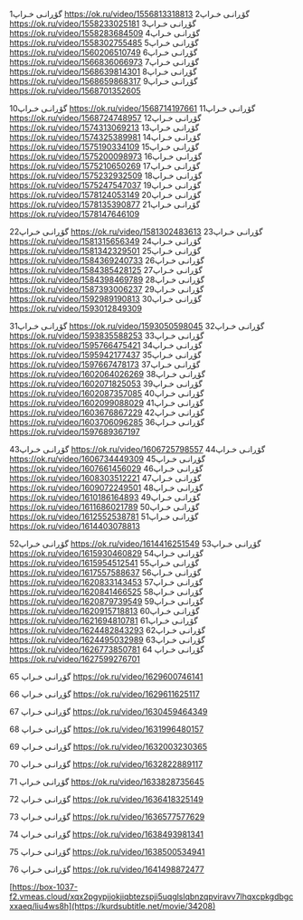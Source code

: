 گۆڕانـی خـراپ1
https://ok.ru/video/1556813318813
گۆڕانـی خـراپ2
https://ok.ru/video/1558233025181
گۆڕانـی خـراپ3
https://ok.ru/video/1558283684509
گۆڕانـی خـراپ4
https://ok.ru/video/1558302755485
گۆڕانـی خـراپ5
https://ok.ru/video/1560206510749
گۆڕانـی خـراپ6
https://ok.ru/video/1566836066973
گۆڕانـی خـراپ7
https://ok.ru/video/1568639814301
گۆڕانـی خـراپ8
https://ok.ru/video/1568659868317
گۆڕانـی خـراپ9
https://ok.ru/video/1568701352605

گۆڕانـی خـراپ10
https://ok.ru/video/1568714197661
گۆڕانـی خـراپ11
https://ok.ru/video/1568724748957
گۆڕانـی خـراپ12
https://ok.ru/video/1574313069213
گۆڕانـی خـراپ13
https://ok.ru/video/1574325389981
گۆڕانـی خـراپ14
https://ok.ru/video/1575190334109
گۆڕانـی خـراپ15
https://ok.ru/video/1575200098973
گۆڕانـی خـراپ16
https://ok.ru/video/1575210650269
گۆڕانـی خـراپ17
https://ok.ru/video/1575232932509
گۆڕانـی خـراپ18
https://ok.ru/video/1575247547037
گۆڕانـی خـراپ19
https://ok.ru/video/1578124053149
گۆڕانـی خـراپ20
https://ok.ru/video/1578135390877
گۆڕانـی خـراپ21
https://ok.ru/video/1578147646109

گۆڕانـی خـراپ22
https://ok.ru/video/1581302483613
گۆڕانـی خـراپ23
https://ok.ru/video/1581315656349
گۆڕانـی خـراپ24
https://ok.ru/video/1581342329501
گۆڕانـی خـراپ25
https://ok.ru/video/1584369240733
گۆڕانـی خـراپ26
https://ok.ru/video/1584385428125
گۆڕانـی خـراپ27
https://ok.ru/video/1584398469789
گۆڕانـی خـراپ28
https://ok.ru/video/1587393006237
گۆڕانـی خـراپ29
https://ok.ru/video/1592989190813
گۆڕانـی خـراپ30
https://ok.ru/video/1593012849309

گۆڕانـی خـراپ31
https://ok.ru/video/1593050598045
گۆڕانـی خـراپ32
https://ok.ru/video/1593835588253
گۆڕانـی خـراپ33
https://ok.ru/video/1595766475421
گۆڕانـی خـراپ34
https://ok.ru/video/1595942177437
گۆڕانـی خـراپ35
https://ok.ru/video/1597667478173
گۆڕانـی خـراپ37
https://ok.ru/video/1602064026269
گۆڕانـی خـراپ38
https://ok.ru/video/1602071825053
گۆڕانـی خـراپ39
https://ok.ru/video/1602087357085
گۆڕانـی خـراپ40
https://ok.ru/video/1602099088029
گۆڕانـی خـراپ41
https://ok.ru/video/1603676867229
گۆڕانـی خـراپ42
https://ok.ru/video/1603706096285
گۆڕانـی خـراپ36
https://ok.ru/video/1597689367197

گۆڕانـی خـراپ43
https://ok.ru/video/1606725798557
گۆڕانـی خـراپ44
https://ok.ru/video/1606734449309
گۆڕانـی خـراپ45
https://ok.ru/video/1607661456029
گۆڕانـی خـراپ46
https://ok.ru/video/1608303512221
گۆڕانـی خـراپ47
https://ok.ru/video/1609072249501
گۆڕانـی خـراپ48
https://ok.ru/video/1610186164893
گۆڕانـی خـراپ49
https://ok.ru/video/1611686021789
گۆڕانـی خـراپ50
https://ok.ru/video/1612552538781
گۆڕانـی خـراپ51
https://ok.ru/video/1614403078813

گۆڕانـی خـراپ52
https://ok.ru/video/1614416251549
گۆڕانـی خـراپ53
https://ok.ru/video/1615930460829
گۆڕانـی خـراپ54
https://ok.ru/video/1615954512541
گۆڕانـی خـراپ55
https://ok.ru/video/1617557588637
گۆڕانـی خـراپ56
https://ok.ru/video/1620833143453
گۆڕانـی خـراپ57
https://ok.ru/video/1620841466525
گۆڕانـی خـراپ58
https://ok.ru/video/1620879739549
گۆڕانـی خـراپ59
https://ok.ru/video/1620915718813
گۆڕانـی خـراپ60
https://ok.ru/video/1621694810781
گۆڕانـی خـراپ61
https://ok.ru/video/1624482843293
گۆڕانـی خـراپ62
https://ok.ru/video/1624495032989
گۆڕانـی خـراپ63
https://ok.ru/video/1626773850781
گۆڕانـی خـراپ 64
https://ok.ru/video/1627599276701

گۆڕانـی خـراپ 65
https://ok.ru/video/1629600746141

گۆڕانـی خـراپ 66
https://ok.ru/video/1629611625117

گۆڕانـی خـراپ 67
https://ok.ru/video/1630459464349

گۆڕانـی خـراپ 68
https://ok.ru/video/1631996480157

گۆڕانـی خـراپ 69
https://ok.ru/video/1632003230365

گۆڕانـی خـراپ 70
https://ok.ru/video/1632822889117

گۆڕانـی خـراپ 71
https://ok.ru/video/1633828735645

گۆڕانـی خـراپ 72
https://ok.ru/video/1636418325149

گۆڕانـی خـراپ 73
https://ok.ru/video/1636577577629

گۆڕانـی خـراپ 74
https://ok.ru/video/1638493981341

گۆڕانـی خـراپ 75
https://ok.ru/video/1638500534941

گۆڕانـی خـراپ 76
https://ok.ru/video/1641498872477

[https://box-1037-f2.vmeas.cloud/xqx2pgypjjokjiqbtezspji5uqglslqbnzqpviravv7lhqxcpkgdbgcxxaeq/liu4ws8h](https://kurdsubtitle.net/movie/34208)

